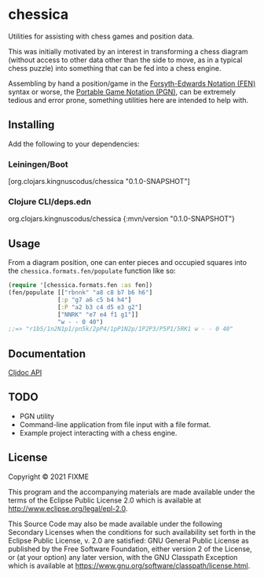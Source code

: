 # chessica

Utilities for assisting with chess games and position data. 

This was initially motivated by an interest in transforming a chess diagram
(without access to other data other than the side to move, as in a typical chess puzzle) into something that can be fed into a chess engine.

Assembling by hand a position/game in the [Forsyth-Edwards Notation (FEN)](https://en.wikipedia.org/wiki/Forsyth%E2%80%93Edwards_Notation) syntax or worse,
the [Portable Game Notation (PGN)](https://en.wikipedia.org/wiki/Portable_Game_Notation), can be extremely tedious and error prone, something utilities here are intended to help with. 

## Installing

Add the following to your dependencies:

### Leiningen/Boot

[org.clojars.kingnuscodus/chessica "0.1.0-SNAPSHOT"]

### Clojure CLI/deps.edn

org.clojars.kingnuscodus/chessica {:mvn/version "0.1.0-SNAPSHOT"}

## Usage

From a diagram position, one can enter pieces and occupied squares into 
the `chessica.formats.fen/populate` function like so:

```clojure
(require '[chessica.formats.fen :as fen])
(fen/populate [["rbnnk" "a8 c8 b7 b6 h6"]
              [:p "g7 a6 c5 b4 h4"]
              [:P "a2 b3 c4 d5 e3 g2"]
              ["NNRK" "e7 e4 f1 g1"]]
              "w - - 0 40")
;;=> "r1b5/1n2N1p1/pn5k/2pP4/1pP1N2p/1P2P3/P5P1/5RK1 w - - 0 40"
```

## Documentation

[Cljdoc API](https://cljdoc.org/d/org.clojars.kingnuscodus/chessica/0.1.0-SNAPSHOT/api/chessica.formats.fen)

## TODO

- PGN utility
- Command-line application from file input with a file format. 
- Example project interacting with a chess engine.

## License

Copyright © 2021 FIXME

This program and the accompanying materials are made available under the
terms of the Eclipse Public License 2.0 which is available at
http://www.eclipse.org/legal/epl-2.0.

This Source Code may also be made available under the following Secondary
Licenses when the conditions for such availability set forth in the Eclipse
Public License, v. 2.0 are satisfied: GNU General Public License as published by
the Free Software Foundation, either version 2 of the License, or (at your
option) any later version, with the GNU Classpath Exception which is available
at https://www.gnu.org/software/classpath/license.html.
